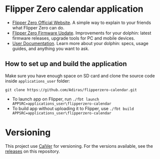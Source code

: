 # Flipper Zero calendar application

- [Flipper Zero Official Website](https://flipperzero.one). A simple way to explain to your friends what Flipper Zero can do.
- [Flipper Zero Firmware Update](https://update.flipperzero.one). Improvements for your dolphin: latest firmware releases, upgrade tools for PC and mobile devices.
- [User Documentation](https://docs.flipperzero.one). Learn more about your dolphin: specs, usage guides, and anything you want to ask.

## How to set up and build the application

Make sure you have enough space on SD card and clone the source code inside `applications_user` folder:

```shell
git clone https://github.com/Adiras/flipperzero-calendar.git
```

- To launch app on Flipper, run `./fbt launch APPSRC=applications_user\flipperzero-calendar`
- To build app without uploading it to Flipper, use `./fbt build APPSRC=applications_user\flipperzero-calendar`

# Versioning

This project use [CalVer](https://calver.org)  for versioning. For the versions available, see the [releases](https://github.com/Adiras/flipperzero-calendar/releases) on this repository.
